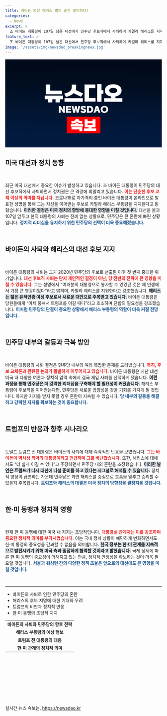 ```yaml
---
title: 바이든 퇴장 해리스 별의 순간 맞이하다!
categories:
  - News
excerpt: >
  조 바이든 대통령이 107일 남은 대선에서 민주당 후보직에서 사퇴하며 카멀라 해리스를 지지한다 발표. 해리스는 단결된 민주당으로 트럼프 전 대통령에 맞서겠다는 각오! 이 초유의 변화가 미국 대선판에 미칠 영향은? 클릭해서 확인하세요!
feature_text: >
  조 바이든 대통령이 107일 남은 대선에서 민주당 후보직에서 사퇴하며 카멀라 해리스를 지지한다 발표. 해리스는 단결된 민주당으로 트럼프 전 대통령에 맞서겠다는 각오! 이 초유의 변화가 미국 대선판에 미칠 영향은? 클릭해서 확인하세요!
image: '/assets/img/newsdao_breakingnews.jpg'
---
```


<p><img src="/assets/img/newsdao_breakingnews.jpg" alt="pcversion 속보" /></p>

<h2 data-ke-size="size26">미국 대선과 정치 동향</h2>

<p data-ke-size="size16">&nbsp;</p>

<p data-ke-size="size16">최근 미국 대선에서 중요한 이슈가 발생하고 있습니다. 조 바이든 대통령이 민주당의 대선 후보직에서 사퇴하면서 정치권은 큰 격랑에 휘말리고 있습니다. <b><span style="color: #ee2323;">이는 단순한 후보 교체 이상의 의미를 지닙니다.</span></b> 코로나19로 자가격리 중인 바이든 대통령이 온라인으로 발표한 성명을 통해 그는 자신을 이어받는 후보로 카멀라 해리스 부통령을 지지한다고 밝혔습니다. <b><span style="background-color: #21538527;">이러한 결정은 미국 정치의 향방에 중대한 영향을 미칠 것입니다.</span></b> 대선을 불과 107일 앞두고 현직 대통령의 사퇴는 전례 없는 상황으로, 민주당은 큰 혼란에 빠린 상황입니다. <b><span style="color: #1a5490;">정치적 리더십을 유지하기 위한 민주당의 선택이 더욱 중요해졌습니다.</span></b></p>

<p data-ke-size="size16">&nbsp;</p>

<h2 data-ke-size="size26">바이든의 사퇴와 해리스의 대선 후보 지지</h2>

<p data-ke-size="size16">&nbsp;</p>

<p data-ke-size="size16">바이든 대통령의 사퇴는 그가 2020년 민주당의 후보로 선출된 이후 첫 번째 중대한 위기입니다. <b><span style="color: #ee2323;">대선 후보직 사퇴는 단지 개인적인 결정이 아닌, 당 전반의 전략에 큰 영향을 미칠 수 있습니다.</span></b> 그는 성명에서 "여러분의 대통령으로 봉사할 수 있었던 것은 제 인생에서 가장 큰 영광이었다"라고 밝히며, 카멀라 해리스를 지원한다고 강조했습니다. <b><span style="background-color: #21538527;">해리스는 젊은 유색인종 여성 후보로서 새로운 대안으로 주목받고 있습니다.</span></b> 바이든 대통령은 당원들에게 “이제 뭉쳐서 트럼프를 이길 때다”라고 호소하며 단합의 필요성을 강조했습니다. <b><span style="color: #1a5490;">이처럼 민주당의 단결이 중요한 상황에서 해리스 부통령의 역할이 더욱 커질 전망입니다.</span></b></p>

<p data-ke-size="size16">&nbsp;</p>

<h2 data-ke-size="size26">민주당 내부의 갈등과 극복 방안</h2>

<p data-ke-size="size16">&nbsp;</p>

<p data-ke-size="size16">바이든 대통령의 사퇴 결정은 민주당 내부의 여러 복잡한 문제를 드러냈습니다. <b><span style="color: #ee2323;">특히, 후보 교체론과 관련된 논의가 활발하게 이루어지고 있습니다.</span></b> 바이든 대통령은 지난 대선 미국 내 다양한 여론과 정치적 압력 속에서 결국 재임 사퇴를 선택하게 됐습니다. <b><span style="background-color: #21538527;">이런 과정을 통해 민주당은 더 강력한 리더십을 구축해야 할 필요성이 커졌습니다.</span></b> 해리스 부통령이 후보직을 이어받는다면, 민주당은 새로운 방향성을 찾을 기회를 가지게 될 것입니다. 하지만 지지를 받지 못할 경우 혼란이 지속될 수 있습니다. <b><span style="color: #1a5490;">당 내부의 갈등을 해결하고 강력한 지지를 확보하는 것이 중요합니다.</span></b></p>

<p data-ke-size="size16">&nbsp;</p>

<h2 data-ke-size="size26">트럼프의 반응과 향후 시나리오</h2>

<p data-ke-size="size16">&nbsp;</p>

<p data-ke-size="size16">도널드 트럼프 전 대통령은 바이든의 사퇴에 대해 즉각적인 반응을 보였습니다. <b><span style="color: #ee2323;">그는 바이든이 역사상 최악의 대통령이라고 언급하며 그를 비난했습니다.</span></b> 또한, 해리스에 대해서도 “더 쉽게 이길 수 있다”고 주장하면서 민주당 내의 혼란을 조장했습니다. <b><span style="background-color: #21538527;">이러한 발언은 트럼프가 다시 대선에 나설 준비를 하고 있다는 시그널로 해석될 수 있습니다.</span></b> 정치적 양상이 급변하는 가운데 민주당은 과연 해리스를 중심으로 호흡을 맞추고 승리할 수 있을지 주목됩니다. <b><span style="color: #1a5490;">트럼프와 해리스의 대결은 미국 정치의 방향성을 결정지을 것입니다.</span></b></p>

<p data-ke-size="size16">&nbsp;</p>

<h2 data-ke-size="size26">한·미 동맹과 정치적 영향</h2>

<p data-ke-size="size16">&nbsp;</p>

<p data-ke-size="size16">현재 한·미 동맹에 대한 미국 내 지지는 초당적입니다. <b><span style="color: #ee2323;">대통령실 관계자는 이를 강조하며 중요한 정치적 의미를 부각시켰습니다.</span></b> 이는 국내 정치 상황이 예민하게 변화하면서도 한·미 동맹의 중요성을 간과할 수 없음을 의미합니다. <b><span style="background-color: #21538527;">한국 정부는 한·미 관계를 지속적으로 발전시키기 위해 미국 측과 밀접하게 협력할 것이라고 밝혔습니다.</span></b> 국제 정세에 따른 한·미 동맹의 중요성이 더해지고 있는 만큼, 정치적 안정성을 확보하는 것이 더욱 필요할 것입니다. <b><span style="color: #1a5490;">서울과 워싱턴 간의 다양한 정책 조율은 앞으로의 대선에도 큰 영향을 미칠 것입니다.</span></b></p>

<p data-ke-size="size16">&nbsp;</p>

<hr />

<ul>
    <li>바이든의 사퇴로 인한 민주당의 혼란</li>
    <li>해리스의 후보 지명에 대한 기대와 우려</li>
    <li>트럼프의 비판과 정치적 반응</li>
    <li>한·미 동맹의 초당적 지지</li>
</ul>

<table>
    <tr>
        <td style="text-align: center; height: 17px;"><b>바이든의 사퇴와 민주당의 향후 전략</b></td>
    </tr>
    <tr>
        <td style="text-align: center; height: 17px;"><b>해리스 부통령의 예상 행보</b></td>
    </tr>
    <tr>
        <td style="text-align: center; height: 17px;"><b>트럼프 전 대통령의 대응</b></td>
    </tr>
    <tr>
        <td style="text-align: center; height: 17px;"><b>한·미 관계의 정치적 의미</b></td>
    </tr>
</table>

<p data-ke-size="size16">&nbsp;</p>

<p data-ke-size="size16">&nbsp;</p>

<p data-ke-size="size16">&nbsp;</p>

<p data-ke-size="size16">&nbsp;</p>

<p data-ke-size="size16">&nbsp;</p>
실시간 뉴스 속보는, <a href="https://newsdao.kr" rel="dofollow">https://newsdao.kr</a>


